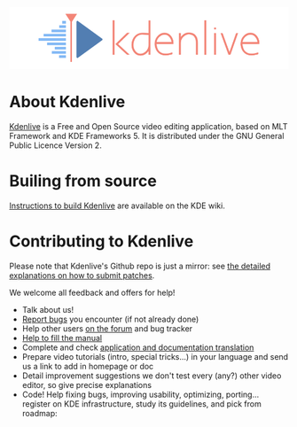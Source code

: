 ![](data/pics/kdenlive-logo.png)

# About Kdenlive

[Kdenlive](https://kdenlive.org) is a Free and Open Source video editing application, based on MLT Framework and KDE Frameworks 5. It is distributed under the GNU General Public Licence Version 2.

# Builing from source

[Instructions to build Kdenlive](https://community.kde.org/Kdenlive/Development) are available on the KDE wiki.

# Contributing to Kdenlive

Please note that Kdenlive's Github repo is just a mirror: see [the detailed explanations on how to submit patches](https://community.kde.org/Infrastructure/Github_Mirror).

We welcome all feedback and offers for help!

* Talk about us!
* [Report bugs](https://bugs.kde.org) you encounter (if not already done)
* Help other users [on the forum](http://forum.kde.org/viewforum.php?f=262) and bug tracker
* [Help to fill the manual](http://userbase.kde.org/Kdenlive)
* Complete and check [application and documentation translation](http://l10n.kde.org)
* Prepare video tutorials (intro, special tricks...) in your language
  and send us a link to add in homepage or doc
* Detail improvement suggestions
  we don't test every (any?) other video editor, so give precise explanations
* Code! Help fixing bugs, improving usability, optimizing, porting...
  register on KDE infrastructure, study its guidelines, and pick from roadmap:

